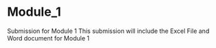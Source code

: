 # Module_1
Submission for Module 1
This submission will include the Excel File and Word document for Module 1
